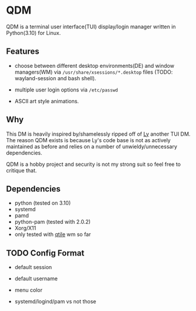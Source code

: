 # QDM
QDM is a terminal user interface(TUI) display/login manager written in Python(3.10) for Linux.

## Features
- choose between different desktop environments(DE)
    and window managers(WM) via `/usr/share/xsessions/*.desktop` files
    (TODO: wayland-session and bash shell).

- multiple user login options via `/etc/passwd`

- ASCII art style animations.

## Why
This DM is heavily inspired by/shamelessly ripped off of [Ly](https://github.com/fairyglade/ly) another TUI DM.
<br>The reason QDM exists is because Ly's code base is not as actively maintained as before 
and relies on a number of unwieldy/unnecessary dependencies.

QDM is a hobby project and security is not my strong suit so feel free to critique that.

## Dependencies
- python (tested on 3.10)
- systemd
- pamd
- python-pam (tested with 2.0.2)
- Xorg/X11
- only tested with [qtile](https://github.com/qtile/qtile) wm so far

## TODO Config Format
- default session

- default username

- menu color

- systemd/logind/pam vs not those

